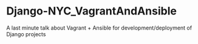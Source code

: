 # Django-NYC_VagrantAndAnsible
A last minute talk about Vagrant + Ansible for development/deployment of Django projects
